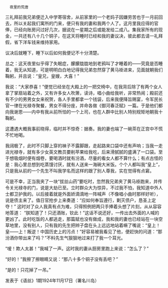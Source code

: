       夜里的荒唐 

   三礼拜前我兄弟便迁入中学寄宿舍，从前家里的一个老妈子因嫌劳苦也于一月前回去，所以关起我们寓所的门来，便只有我的妻和我两个人了。这月里我应得的官俸，已经向账房问过好几次，据说在一星期之后或能发给二成八。集我家所有的现金，一共还有八十几个铜子，在这天将睡时已经和我的妻议决，彼此都去请一礼拜假，省下洋车钱来维持家用。 

   议决后就睡下，睡下以后如何我便记不十分清楚。 

   总之：这天夜里似乎得了失眠症，朦朦胧胧地到老鸦叫了才睡着的——究竟是否睡着，我无从知道，可是明明白白地记得我兄弟忽然穿了黄马褂进来，见面就朝我们鞠躬，并且说：“皇兄，皇嫂，大喜！” 

   我说：“大家恭喜！”便觉已经坐在大殿上的一把交椅中，在我背后除了有两个女人拿了掌扇站着之外，又有许多女人吹箫，读诗，唱小曲给我听，非常热闹；殿前还有不少的男男女女来祝贺，各人手里都拿一个钱袋，后来我便降旨赐宴，令军民长官一律在光禄寺聚餐，男女不得分座，并命各做《御河春泛赋》一篇。于是他们都向我谢恩——内中有我从前所怕的一个上司，也在人群中比别人特别规矩地朝我十鞠躬。 

   这遭遇大概我事前晓得，临时并不惊奇：据奏。我的妻也端了一碗茶在正宫中不慌不忙地喝。 

   我阔极了，此时不只脚上穿的袜子不露脚跟，走起路来口袋中还有声响；当我一走进光禄寺，就有多少女英文教员要削苹果给我吃，后来滑腻腻的盛满了一口袋。至于想吸烟时便有烟卷，要喝酒时就有汾酒，尽量的看女人都不算什么；有点古怪的是：我心里总想到吃蒸馒讨厌，就有人送来一海碗大米饭。个个人都叫我“皇上”，只是我从前的一个先生不叫我学名而这样的跟了别人尊我，实在觉得有点窘。 

   可是不幸，正当我夹了一块“拔丝山药”要吃时，忽然我兄弟夹了黄马褂跑来，并传令关光禄寺的门，说是大劫已至。立时群众大为惊异，不过我不怕，我知道中外人士都卫护我的。以后接着就是外面娇滴滴地一阵喊声（不像唱小曲时那样好听），说是债主来了。值日官抢步上来奏道：“应如何奉旨遵行，剿灭债户，恳圣上定夺！” 这时对了众人我真有点为难，只得照例把两只手捧着头想了片刻，从从容容地答道： “朕知道了！只还酒账，钦此！”这话不说还好，一传出去外面的人喊的更凶了。此时吃饭的人都逃走，那篇赋也没有做成，我和我的妻也已经站在一块空草地里，没有别人，只有我的先生把辫子盘在头上远远地站着噘了嘴说：“皇上！皇——上！叛逆！中国历史上的污点！”好容易被我看见了他，便赶快的问道：“那汾酒你带出来了吗？”不料先生气狠狠地过来打了我一个耳光。 

   “嗳！欺人太甚！”我喊了一声。这时我的妻从厨房里跑上来说：“怎么了？” 

   “好的！”我擦了擦眼睛又说：“那八十多个铜子没有丢吧？” 

   “是的！只花掉了一吊。” 

   发表于《语丝》1期1924年11月17日（署名川岛） 

